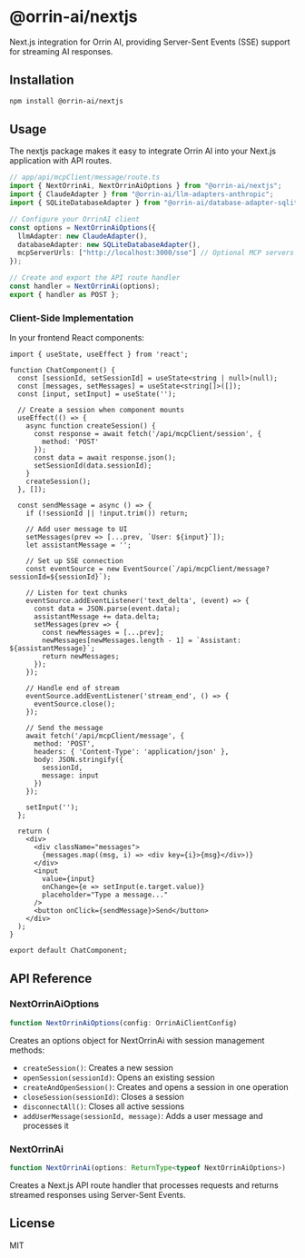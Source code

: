 # @orrin-ai/nextjs

Next.js integration for Orrin AI, providing Server-Sent Events (SSE) support for streaming AI responses.

## Installation

```bash
npm install @orrin-ai/nextjs
```

## Usage

The nextjs package makes it easy to integrate Orrin AI into your Next.js application with API routes.

```typescript
// app/api/mcpClient/message/route.ts
import { NextOrrinAi, NextOrrinAiOptions } from "@orrin-ai/nextjs";
import { ClaudeAdapter } from "@orrin-ai/llm-adapters-anthropic";
import { SQLiteDatabaseAdapter } from "@orrin-ai/database-adapter-sqlite";

// Configure your OrrinAI client
const options = NextOrrinAiOptions({
  llmAdapter: new ClaudeAdapter(),
  databaseAdapter: new SQLiteDatabaseAdapter(),
  mcpServerUrls: ["http://localhost:3000/sse"] // Optional MCP servers
});

// Create and export the API route handler
const handler = NextOrrinAi(options);
export { handler as POST };
```

### Client-Side Implementation

In your frontend React components:

```tsx
import { useState, useEffect } from 'react';

function ChatComponent() {
  const [sessionId, setSessionId] = useState<string | null>(null);
  const [messages, setMessages] = useState<string[]>([]);
  const [input, setInput] = useState('');
  
  // Create a session when component mounts
  useEffect(() => {
    async function createSession() {
      const response = await fetch('/api/mcpClient/session', {
        method: 'POST'
      });
      const data = await response.json();
      setSessionId(data.sessionId);
    }
    createSession();
  }, []);
  
  const sendMessage = async () => {
    if (!sessionId || !input.trim()) return;
    
    // Add user message to UI
    setMessages(prev => [...prev, `User: ${input}`]);
    let assistantMessage = '';
    
    // Set up SSE connection
    const eventSource = new EventSource(`/api/mcpClient/message?sessionId=${sessionId}`);
    
    // Listen for text chunks
    eventSource.addEventListener('text_delta', (event) => {
      const data = JSON.parse(event.data);
      assistantMessage += data.delta;
      setMessages(prev => {
        const newMessages = [...prev];
        newMessages[newMessages.length - 1] = `Assistant: ${assistantMessage}`;
        return newMessages;
      });
    });
    
    // Handle end of stream
    eventSource.addEventListener('stream_end', () => {
      eventSource.close();
    });
    
    // Send the message
    await fetch('/api/mcpClient/message', {
      method: 'POST',
      headers: { 'Content-Type': 'application/json' },
      body: JSON.stringify({
        sessionId,
        message: input
      })
    });
    
    setInput('');
  };
  
  return (
    <div>
      <div className="messages">
        {messages.map((msg, i) => <div key={i}>{msg}</div>)}
      </div>
      <input 
        value={input} 
        onChange={e => setInput(e.target.value)} 
        placeholder="Type a message..."
      />
      <button onClick={sendMessage}>Send</button>
    </div>
  );
}

export default ChatComponent;
```

## API Reference

### NextOrrinAiOptions

```typescript
function NextOrrinAiOptions(config: OrrinAiClientConfig)
```

Creates an options object for NextOrrinAi with session management methods:
- `createSession()`: Creates a new session
- `openSession(sessionId)`: Opens an existing session
- `createAndOpenSession()`: Creates and opens a session in one operation
- `closeSession(sessionId)`: Closes a session
- `disconnectAll()`: Closes all active sessions
- `addUserMessage(sessionId, message)`: Adds a user message and processes it

### NextOrrinAi

```typescript
function NextOrrinAi(options: ReturnType<typeof NextOrrinAiOptions>)
```

Creates a Next.js API route handler that processes requests and returns streamed responses using Server-Sent Events.

## License

MIT 